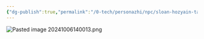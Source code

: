 ```yaml
---
{"dg-publish":true,"permalink":"/0-tech/personazhi/npc/sloan-hozyain-taverny/"}
---
```




![Pasted image 20241006140013.png](/img/user/0.%20tech/%D0%98%D0%B7%D0%BE%D0%B1%D1%80%D0%B0%D0%B6%D0%B5%D0%BD%D0%B8%D1%8F/Pasted%20image%2020241006140013.png)


